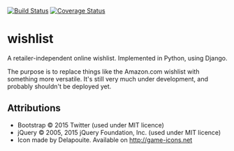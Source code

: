 [![Build Status](https://travis-ci.org/mnestis/wishlist.svg?branch=master)](https://travis-ci.org/mnestis/wishlist)
[![Coverage Status](https://img.shields.io/coveralls/mnestis/wishlist.svg)](https://coveralls.io/r/mnestis/wishlist?branch=master)

# wishlist
A retailer-independent online wishlist. Implemented in Python, using Django.

The purpose is to replace things like the Amazon.com wishlist with something more versatile. It's still very much under development, and probably shouldn't be deployed yet.

## Attributions

* Bootstrap &copy; 2015 Twitter (used under MIT licence)
* jQuery &copy; 2005, 2015 jQuery Foundation, Inc. (used under MIT licence)
* Icon made by Delapouite. Available on http://game-icons.net